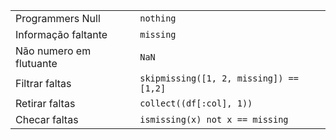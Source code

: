 |                         |                                         |
| ------------------------| --------------------------------------- |
| Programmers Null        | `nothing`                               |
| Informação faltante     | `missing`                               |
| Não numero em flutuante | `NaN`                                   |
| Filtrar faltas          | `skipmissing([1, 2, missing]) == [1,2]` |
| Retirar faltas          | `collect((df[:col], 1))`                |
| Checar faltas           | `ismissing(x) not x == missing`         |
